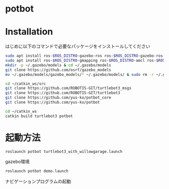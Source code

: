 # potbot

# Installation
 
はじめに以下のコマンドで必要なパッケージをインストールしてください
 
```bash
sudo apt install ros-$ROS_DISTRO-gazebo-ros ros-$ROS_DISTRO-gazebo-ros-control ros-$ROS_DISTRO-ros-control ros-$ROS_DISTRO-ros-controllers
sudo apt install ros-$ROS_DISTRO-gmapping ros-$ROS_DISTRO-amcl ros-$ROS_DISTRO-map-server ros-$ROS_DISTRO-robot-localization
mkdir -p ~/.gazebo/models & cd ~/.gazebo/models
git clone https://github.com/osrf/gazebo_models
mv ~/.gazebo/models/gazebo_models/* ~/.gazebo/models/ & sudo rm -r ~/.gazebo/models/gazebo_models/
```
```bash
cd ~/catkin_ws/src
git clone https://github.com/ROBOTIS-GIT/turtlebot3_msgs
git clone https://github.com/ROBOTIS-GIT/turtlebot3
git clone https://github.com/yus-ko/potbot_core
git clone https://github.com/yus-ko/potbot
```
```bash
cd ~/catkin_ws
catkin build turtlebot3 potbot
```

# 起動方法

```bash
roslaunch potbot turtlebot3_with_willowgarage.launch
```
gazebo環境

```bash
roslaunch potbot demo.launch
```
ナビゲーションプログラムの起動
